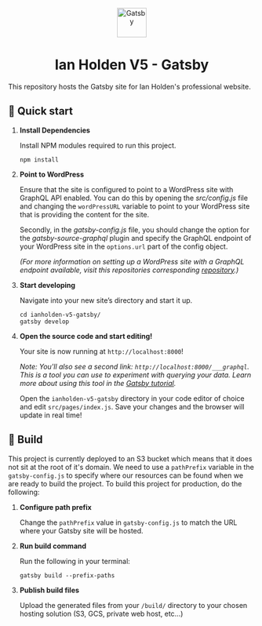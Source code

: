 <p align="center">
  <a href="https://www.gatsbyjs.org">
    <img alt="Gatsby" src="https://www.gatsbyjs.org/monogram.svg" width="60" />
  </a>
</p>
<h1 align="center">
  Ian Holden V5 - Gatsby
</h1>
<p>
  This repository hosts the Gatsby site for Ian Holden's professional website.
</p>

## 🚀 Quick start

1. **Install Dependencies**

    Install NPM modules required to run this project.
    ```shell
    npm install
    ```

1. **Point to WordPress** 
   
   Ensure that the site is configured to point to a WordPress site  with GraphQL API enabled. You can do this by opening the _src/config.js_ file and changing the `wordPressURL` variable to point to your WordPress site that is providing the content for the site.

    Secondly, in the _gatsby-config.js_ file, you should change the option for the _gatsby-source-graphql_ plugin and specify the GraphQL endpoint of your WordPress site in the `options.url` part of the config object.

    _(For more information on setting up a WordPress site with a GraphQL endpoint available, visit this repositories corresponding [repository](https://github.com/ianholden123/ianholden-v5-wordpress).)_

2.  **Start developing**

    Navigate into your new site’s directory and start it up.

    ```shell
    cd ianholden-v5-gatsby/
    gatsby develop
    ```

3.  **Open the source code and start editing!**

    Your site is now running at `http://localhost:8000`!

    _Note: You'll also see a second link: _`http://localhost:8000/___graphql`_. This is a tool you can use to experiment with querying your data. Learn more about using this tool in the [Gatsby tutorial](https://www.gatsbyjs.org/tutorial/part-five/#introducing-graphiql)._

    Open the `ianholden-v5-gatsby` directory in your code editor of choice and edit `src/pages/index.js`. Save your changes and the browser will update in real time!

## 🔧 Build

This project is currently deployed to an S3 bucket which means that it does not sit at the root of it's domain. We need to use a `pathPrefix` variable in the `gatsby-config.js` to specify where our resources can be found when we are ready to build the project. To build this project for production, do the following:

1. **Configure path prefix**
    
    Change the `pathPrefix` value in `gatsby-config.js` to match the URL where your Gatsby site will be hosted.

2. **Run build command**

    Run the following in your terminal:
    ```shell
    gatsby build --prefix-paths
    ```

3. **Publish build files**

    Upload the generated files from your `/build/` directory to your chosen hosting solution (S3, GCS, private web host, etc...)

<!-- ## 💫 Deploy

[![Deploy to Netlify](https://www.netlify.com/img/deploy/button.svg)](https://app.netlify.com/start/deploy?repository=https://github.com/gatsbyjs/gatsby-starter-default) -->
